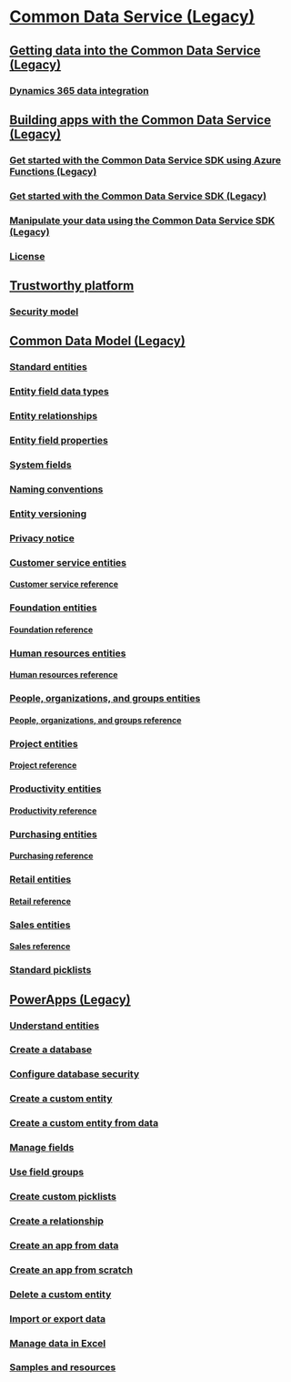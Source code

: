 # [Common Data Service (Legacy)](introduction.md)
## [Getting data into the Common Data Service (Legacy)](data-integration-home-page.md)
### [Dynamics 365 data integration](dynamics-365-integration.md)
## [Building apps with the Common Data Service (Legacy)](cds-sdk-home-page.md)
### [Get started with the Common Data Service SDK using Azure Functions (Legacy)](cds-sdk-azure-functions-get-started.md)
### [Get started with the Common Data Service SDK (Legacy)](cds-sdk-get-started.md)
### [Manipulate your data using the Common Data Service SDK (Legacy)](cds-sdk-manipulate-data.md)
### [License](cds-sdk-eula.md)
## [Trustworthy platform](security-home-page.md)
### [Security model](security-model.md)
## [Common Data Model (Legacy)](common-data-model.md)
### [Standard entities](standard-entities.md)
### [Entity field data types](field-data-types.md)
### [Entity relationships](relationships.md)
### [Entity field properties](field-properties.md)
### [System fields](system-fields.md)
### [Naming conventions](naming-conventions.md)
### [Entity versioning](versioning.md)
### [Privacy notice](privacy-notice.md)
### [Customer service entities](entities-customer-service.md)
#### [Customer service reference](entity-tables/customer-service.md)
### [Foundation entities](entities-foundation.md)
#### [Foundation reference](entity-tables/foundation.md)
### [Human resources entities](entities-human-resources.md)
#### [Human resources reference](entity-tables/human-resources.md)
### [People, organizations, and groups entities](entities-person-organization-group.md)
#### [People, organizations, and groups reference](entity-tables/person-organization-group.md)
### [Project entities](entities-project.md)
#### [Project reference](entity-tables/project.md)
### [Productivity entities](entities-productivity.md)
#### [Productivity reference](entity-tables/productivity.md)
### [Purchasing entities](entities-purchasing.md)
#### [Purchasing reference](entity-tables/purchasing.md)
### [Retail entities](entities-retail.md)
#### [Retail reference](entity-tables/retail.md)
### [Sales entities](entities-sales.md)
#### [Sales reference](entity-tables/sales.md)
### [Standard picklists](standard-picklists.md)
## [PowerApps (Legacy)]()
### [Understand entities](powerapps/data-platform-intro.md)
### [Create a database](powerapps/create-database.md)
### [Configure database security](powerapps/database-security.md)
### [Create a custom entity](powerapps/data-platform-create-entity.md)
### [Create a custom entity from data](powerapps/data-platform-cds-newentity-pq.md)
### [Manage fields](powerapps/data-platform-manage-fields.md)
### [Use field groups](powerapps/field-groups.md)
### [Create custom picklists](powerapps/custom-picklists.md)
### [Create a relationship](powerapps/data-platform-entity-lookup.md)
### [Create an app from data](powerapps/data-platform-create-app.md)
### [Create an app from scratch](powerapps/data-platform-create-app-scratch.md)
### [Delete a custom entity](powerapps/data-platform-delete-entity.md)
### [Import or export data](powerapps/data-platform-export-data.md)
### [Manage data in Excel](powerapps/data-platform-interactive-excel.md)
### [Samples and resources](powerapps/samples-resources.md)
<!--# [Index](index.md)-->

